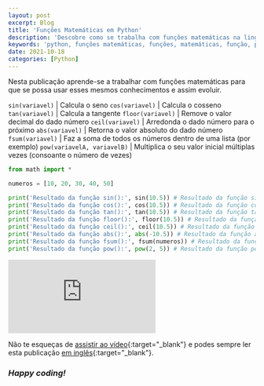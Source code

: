 ```yaml
---
layout: post
excerpt: Blog
title: 'Funções Matemáticas em Python'
description: 'Descobre como se trabalha com funções matemáticas na linguagem de programação Python. Obtém respostas às tuas dúvidas com a teoria e os exemplos apresentados.'
keywords: 'python, funções matemáticas, funções, matemáticas, função, publicação'
date: 2021-10-18
categories: [Python]
---
```


Nesta publicação aprende-se a trabalhar com funções matemáticas para que se possa usar esses mesmos conhecimentos e assim evoluir.

`sin(variavel)` | Calcula o seno
`cos(variavel)` | Calcula o cosseno
`tan(variavel)` | Calcula a tangente
`floor(variavel)` | Remove o valor decimal do dado número
`ceil(variavel)` | Arredonda o dado número para o próximo
`abs(variavel)` | Retorna o valor absoluto do dado número
`fsum(variavel)` | Faz a soma de todos os números dentro de uma lista (por exemplo)
`pow(variavelA, variavelB)` | Multiplica o seu valor inicial múltiplas vezes (consoante o número de vezes)

```python
from math import *

numeros = [10, 20, 30, 40, 50]

print('Resultado da função sin():', sin(10.5)) # Resultado da função sin(): -0.87969575997167
print('Resultado da função cos():', cos(10.5)) # Resultado da função cos(): -0.4755369279959925
print('Resultado da função tan():', tan(10.5)) # Resultado da função tan(): 1.8498999934219273
print('Resultado da função floor():', floor(10.5)) # Resultado da função floor(): 10
print('Resultado da função ceil():', ceil(10.5)) # Resultado da função ceil(): 11
print('Resultado da função abs():', abs(-10.5)) # Resultado da função abs(): 10.5
print('Resultado da função fsum():', fsum(numeros)) # Resultado da função fsum(): 150.0
print('Resultado da função pow():', pow(2, 5)) # Resultado da função pow(): 32.0
```

<div class="video-container">
  <iframe src="https://www.youtube.com/embed/yA_QteaN0vs" frameborder="0" allowfullscreen></iframe>
</div>

Não te esqueças de [assistir ao vídeo](https://youtu.be/yA_QteaN0vs){:target="\_blank"} e podes sempre ler esta publicação [em inglês](https://nelsonsilvadev.com/blog/math-functions-in-python/){:target="\_blank"}.

### _Happy coding!_
